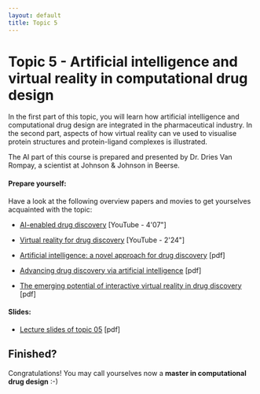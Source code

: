 ```yaml
---
layout: default
title: Topic 5
---
```


# Topic 5 - Artificial intelligence and virtual reality in computational drug design

In the first part of this topic, you will learn how artificial intelligence and computational drug design are integrated in the pharmaceutical industry. In the second part, aspects of how virtual reality can ve used to visualise protein structures and protein-ligand complexes is illustrated.

The AI part of this course is prepared and presented by Dr. Dries Van Rompay, a scientist at Johnson & Johnson in Beerse.


#### Prepare yourself:

Have a look at the following overview papers and movies to get yourselves acquainted with the topic:

- <a href="https://www.youtube.com/watch?v=RPBDhogTIT0" target="_blank">AI-enabled drug discovery</a> [YouTube - 4'07"]
- <a href="https://www.youtube.com/watch?v=beYyi0p0L5Y" target="_blank">Virtual reality for drug discovery</a> [YouTube - 2'24"]

- <a href="/Topic_05/AI_and_DD.pdf" download>Artificial intelligence: a novel approach for drug discovery</a> [pdf]
- <a href="/Topic_05/AI_and_industry.pdf" download>Advancing drug discovery via artificial intelligence</a> [pdf]
- <a href="/Topic_05/The_emerging_potential_of_interactive_virtual_reality_in_drug_discovery.pdf" download>The emerging potential of interactive virtual reality in drug discovery</a> [pdf]


#### Slides:

- <a href="/Topic_05/AI_in_drug_discovery.pdf" download>Lecture slides of topic 05</a> [pdf]


## Finished?

Congratulations! You may call yourselves now a **master in computational drug design** :-)
